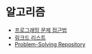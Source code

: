 # 알고리즘

- [프로그래밍 문제 접근법](approach_programming_problems.md)
- [링크드 리스트](linked_list.md)
- [Problem-Solving Repository](https://github.com/hyoguoo/Algorithm-Problem-Solving)